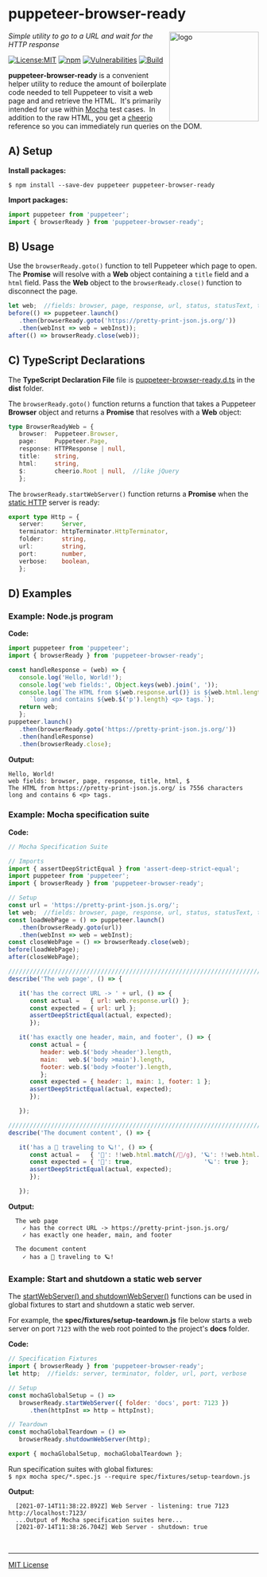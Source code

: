 # puppeteer-browser-ready
<img src=https://centerkey.com/graphics/center-key-logo.svg align=right width=180 alt=logo>

_Simple utility to go to a URL and wait for the HTTP response_

[![License:MIT](https://img.shields.io/badge/License-MIT-blue.svg)](https://github.com/center-key/puppeteer-browser-ready/blob/main/LICENSE.txt)
[![npm](https://img.shields.io/npm/v/puppeteer-browser-ready.svg)](https://www.npmjs.com/package/puppeteer-browser-ready)
[![Vulnerabilities](https://snyk.io/test/github/center-key/puppeteer-browser-ready/badge.svg)](https://snyk.io/test/github/center-key/puppeteer-browser-ready)
[![Build](https://github.com/center-key/puppeteer-browser-ready/workflows/build/badge.svg)](https://github.com/center-key/puppeteer-browser-ready/actions?query=workflow%3Abuild)

**puppeteer-browser-ready** is a convenient helper utility to reduce the amount of boilerplate
code needed to tell Puppeteer to visit a web page and and retrieve the HTML.&nbsp;
It's primarily intended for use within [Mocha](https://mochajs.org) test cases.&nbsp;
In addition to the raw HTML, you get a [cheerio](https://cheerio.js.org) reference so you can
immediately run queries on the DOM.

## A) Setup
**Install packages:**
```shell
$ npm install --save-dev puppeteer puppeteer-browser-ready
```
**Import packages:**
```javascript
import puppeteer from 'puppeteer';
import { browserReady } from 'puppeteer-browser-ready';
```

## B) Usage
Use the `browserReady.goto()` function to tell Puppeteer which page to open.  The **Promise** will
resolve with a **Web** object containing a `title` field and a `html` field.  Pass the **Web**
object to the `browserReady.close()` function to disconnect the page.
```javascript
let web;  //fields: browser, page, response, url, status, statusText, title, html, $
before(() => puppeteer.launch()
   .then(browserReady.goto('https://pretty-print-json.js.org/'))
   .then(webInst => web = webInst));
after(() => browserReady.close(web));
```

## C) TypeScript Declarations
The **TypeScript Declaration File** file is
[puppeteer-browser-ready.d.ts](dist/puppeteer-browser-ready.d.ts) in the **dist** folder.

The `browserReady.goto()` function returns a function that takes a Puppeteer **Browser** object and
returns a **Promise** that resolves with a **Web** object:
```typescript
type BrowserReadyWeb = {
   browser:  Puppeteer.Browser,
   page:     Puppeteer.Page,
   response: HTTPResponse | null,
   title:    string,
   html:     string,
   $:        cheerio.Root | null,  //like jQuery
   };
```

The `browserReady.startWebServer()` function returns a **Promise** when the
[static HTTP](spec/start-web-server.spec.js) server is ready:
```typescript
export type Http = {
   server:     Server,
   terminator: httpTerminator.HttpTerminator,
   folder:     string,
   url:        string,
   port:       number,
   verbose:    boolean,
   };
```

## D) Examples

### Example: Node.js program
**Code:**
```javascript
import puppeteer from 'puppeteer';
import { browserReady } from 'puppeteer-browser-ready';

const handleResponse = (web) => {
   console.log('Hello, World!');
   console.log('web fields:', Object.keys(web).join(', '));
   console.log(`The HTML from ${web.response.url()} is ${web.html.length} characters`,
      `long and contains ${web.$('p').length} <p> tags.`);
   return web;
   };
puppeteer.launch()
   .then(browserReady.goto('https://pretty-print-json.js.org/'))
   .then(handleResponse)
   .then(browserReady.close);
```
**Output:**
```
Hello, World!
web fields: browser, page, response, title, html, $
The HTML from https://pretty-print-json.js.org/ is 7556 characters
long and contains 6 <p> tags.
```

### Example: Mocha specification suite
**Code:**
```javascript
// Mocha Specification Suite

// Imports
import { assertDeepStrictEqual } from 'assert-deep-strict-equal';
import puppeteer from 'puppeteer';
import { browserReady } from 'puppeteer-browser-ready';

// Setup
const url = 'https://pretty-print-json.js.org/';
let web;  //fields: browser, page, response, url, status, statusText, title, html, $
const loadWebPage = () => puppeteer.launch()
   .then(browserReady.goto(url))
   .then(webInst => web = webInst);
const closeWebPage = () => browserReady.close(web);
before(loadWebPage);
after(closeWebPage);

/////////////////////////////////////////////////////////////////////////////////////
describe('The web page', () => {

   it('has the correct URL -> ' + url, () => {
      const actual =   { url: web.response.url() };
      const expected = { url: url };
      assertDeepStrictEqual(actual, expected);
      });

   it('has exactly one header, main, and footer', () => {
      const actual = {
         header: web.$('body >header').length,
         main:   web.$('body >main').length,
         footer: web.$('body >footer').length,
         };
      const expected = { header: 1, main: 1, footer: 1 };
      assertDeepStrictEqual(actual, expected);
      });

   });

/////////////////////////////////////////////////////////////////////////////////////
describe('The document content', () => {

   it('has a 🚀 traveling to 🪐!', () => {
      const actual =   { '🚀': !!web.html.match(/🚀/g), '🪐': !!web.html.match(/🪐/g) };
      const expected = { '🚀': true,                    '🪐': true };
      assertDeepStrictEqual(actual, expected);
      });

   });
```
**Output:**
```
  The web page
    ✓ has the correct URL -> https://pretty-print-json.js.org/
    ✓ has exactly one header, main, and footer

  The document content
    ✓ has a 🚀 traveling to 🪐!
```

### Example: Start and shutdown a static web server
The [startWebServer() and shutdownWebServer()](spec/start-web-server.spec.js) functions can be used
in global fixtures to start and shutdown a static web server.

For example, the **spec/fixtures/setup-teardown.js** file below starts a web server on port `7123`
with the web root pointed to the project's **docs** folder.

**Code:**
```javascript
// Specification Fixtures
import { browserReady } from 'puppeteer-browser-ready';
let http;  //fields: server, terminator, folder, url, port, verbose

// Setup
const mochaGlobalSetup = () =>
   browserReady.startWebServer({ folder: 'docs', port: 7123 })
      .then(httpInst => http = httpInst);

// Teardown
const mochaGlobalTeardown = () =>
   browserReady.shutdownWebServer(http);

export { mochaGlobalSetup, mochaGlobalTeardown };
```
Run specification suites with global fixtures:<br>
`$ npx mocha spec/*.spec.js --require spec/fixtures/setup-teardown.js`

**Output:**
```
  [2021-07-14T11:38:22.892Z] Web Server - listening: true 7123 http://localhost:7123/
  ...Output of Mocha specification suites here...
  [2021-07-14T11:38:26.704Z] Web Server - shutdown: true
```

<br>

---
[MIT License](LICENSE.txt)
